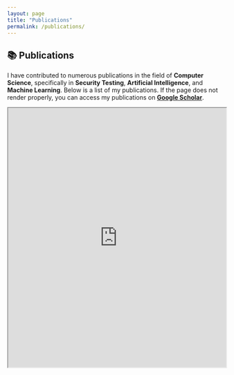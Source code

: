 ```yaml
---
layout: page
title: "Publications"
permalink: /publications/
---
```


## 📚 Publications

I have contributed to numerous publications in the field of **Computer Science**, specifically in **Security Testing**, **Artificial Intelligence**, and **Machine Learning**. Below is a list of my publications. If the page does not render properly, you can access my publications on **[Google Scholar](https://scholar.google.com/citations?user=meBzaLcAAAAJ&hl=en&oi=ao)**.

<iframe src="https://scholar.google.com/citations?user=meBzaLcAAAAJ&hl=en&oi=ao" width="100%" height="600px"></iframe>

